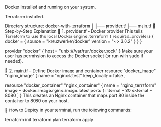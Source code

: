 Docker installed and running on your system.

Terraform installed.

Directory structure:
docker-with-terraform
│
├── provider.tf
├── main.tf
🧩 Step-by-Step Explanation
🔹 1. provider.tf – Docker provider
This tells Terraform to use the local Docker engine:
terraform {
  required_providers {
    docker = {
      source  = "kreuzwerker/docker"
      version = "~> 3.0.2"
    }
  }
}

provider "docker" {
  host = "unix:///var/run/docker.sock"
}
Make sure your user has permission to access the Docker socket (or run with sudo if needed).

🔹 2. main.tf – Define Docker image and container
resource "docker_image" "nginx_image" {
  name         = "nginx:latest"
  keep_locally = false
}

resource "docker_container" "nginx_container" {
  name  = "nginx_terraform"
  image = docker_image.nginx_image.latest
  ports {
    internal = 80
    external = 8080
  }
}
This creates an Nginx container that maps port 80 inside the container to 8080 on your host.

🚀 How to Deploy
In your terminal, run the following commands:

terraform init
terraform plan
terraform apply
